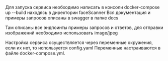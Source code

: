 Для запуска сервиса необходимо написать в консоли  docker-compose up --build находясь в директории faceScanner
Вся документация и примеры запросов описаны в swagger в папке docs

Там описаны все эндпоинты примеры запросов и ответов, для отправки изображений необходимо использовать
image/jpeg

Настройка сервиса осуществляется через переменные окружения, если их нет, то используется config.yaml
Переменные настраиваются в файле docker-compose.yml.